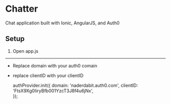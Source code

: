 Chatter
====================
Chat application built with Ionic, AngularJS, and Auth0

Setup
------------

1. Open app.js
-----------

- Replace domain with your auth0 comain
- replace clientID with your clientID 

	authProvider.init({
    	domain: 'naderdabit.auth0.com',
    	clientID: 'FtsX9Xg0IiryBfb001YzcT3J8f4u6jNx',   
	});
